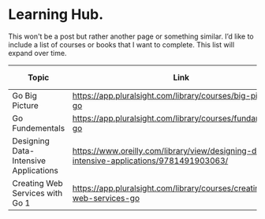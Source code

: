 # Learning Hub. 

This won't be a post but rather another page or something similar. I’d like to include a list of courses or books that I want to complete. This list will expand over time.


| Topic      | Link       | Type       | Added Time | Status     |
|------------|------------|------------|------------|------------|
| Go Big Picture| https://app.pluralsight.com/library/courses/big-picture-go| PluralSight| 09/15/2024| Completed|
| Go Fundementals | https://app.pluralsight.com/library/courses/fundamentals-go | PluralSight| 09/15/2024| In-Progress|
| Designing Data-Intensive Applications| https://www.oreilly.com/library/view/designing-data-intensive-applications/9781491903063/| Book | 09/17/2024 | Upcoming |
| Creating Web Services with Go 1| https://app.pluralsight.com/library/courses/creating-web-services-go| PluralSight| 09/15/2024| Upcoming |